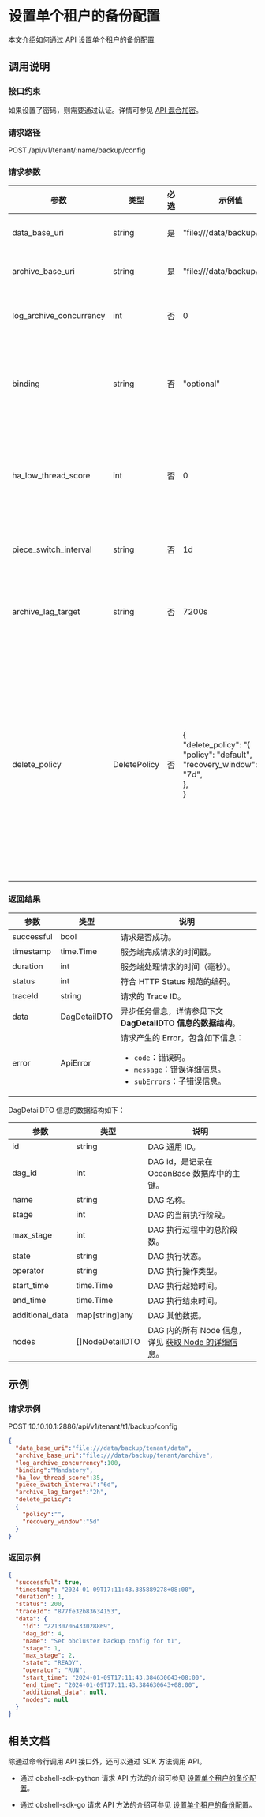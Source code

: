 # 设置单个租户的备份配置

本文介绍如何通过 API 设置单个租户的备份配置

## 调用说明

### 接口约束

如果设置了密码，则需要通过认证。详情可参见 [API 混合加密](../20.api-hybrid-encryption.md)。

### 请求路径

POST /api/v1/tenant/:name/backup/config

### 请求参数

| 参数 | 类型 | 必选 | 示例值 | 描述 |
|------|-----|------|-------|-------|
| data_base_uri | string | 是 | "file:///data/backup/data" | 数据备份文件路径。配置后数据备份文件将存储到这个路径之下。 |
| archive_base_uri | string | 是 | "file:///data/backup/clog" | 日志归档文件路径。配置后日志归档文件将存储到这个路径之下。 |
| log_archive_concurrency | int | 否 | 0 | 配置日志归档总的工作线程数量。默认值为 0，取值范围为 [0, 100]。 |
| binding | string | 否 | "optional" | 设置归档和业务的优先模式。目前支持设置为 `optional`（以用户业务优先） 和 `mandatory`（以归档优先）。如果未配置，默认为 Optional 模式。 |
| ha_low_thread_score | int | 否 | 0 | 指定备份、备份清理等高可用低优先级线程的当前工作线程数。在开始备份前，可以适当提高该参数的值，建议每次将数值翻倍。默认值为 0，取值范围为 [0, 100]。 |
| piece_switch_interval | string | 否 | 1d | 配置 piece 的切换周期。如果不设置，默认为 1d，取值范围为 [1d, 7d]。 |
| archive_lag_target | string | 否 | 7200s | 控制租户日志归档的延迟时间，默认为 2 分钟，用于指定前后两次归档 I/O 的最大间隔。取值范围为 [0ms, 7200s]。 |
| delete_policy | DeletePolicy | 否 | {<br>"delete_policy": "{<br>"policy": "default",<br>"recovery_window": "7d",<br>},<br>} | 备份成功后，可以根据业务需要，为租户设置清理策略。设置了清理策略的租户将会每小时触发一次自动清理，以便过期的备份能够及时得到清理。配置中各个值的含义如下：<ul><li>`policy`：可选值，用于配置策略名称，目前仅支持设置为 `default`。</li><li>`recovery_window`：可选值，用于设置窗口时间，表示从当前时间起，窗口内的数据保证可恢复。</li></ul> |

### 返回结果

| 参数 | 类型 | 说明 |
|------|------|------|
| successful | bool | 请求是否成功。 |
| timestamp | time.Time | 服务端完成请求的时间戳。 |
| duration | int | 服务端处理请求的时间（毫秒）。 |
| status | int | 符合 HTTP Status 规范的编码。 |
| traceId | string | 请求的 Trace ID。 |
| data | DagDetailDTO | 异步任务信息，详情参见下文 **DagDetailDTO 信息的数据结构**。 |
| error | ApiError | 请求产生的 Error，包含如下信息：<ul><li>`code`：错误码。</li><li>`message`：错误详细信息。</li><li>`subErrors`：子错误信息。</li></ul> |

DagDetailDTO 信息的数据结构如下：

| 参数 | 类型 | 说明 |
| --- | --- | --- |
| id | string | DAG 通用 ID。 |
| dag_id | int | DAG id，是记录在 OceanBase 数据库中的主键。 |
| name | string | DAG 名称。 |
| stage | int | DAG 的当前执行阶段。 |
| max_stage | int | DAG 执行过程中的总阶段数。 |
| state | string | DAG 执行状态。 |
| operator | string | DAG 执行操作类型。 |
| start_time | time.Time | DAG 执行起始时间。 |
| end_time | time.Time | DAG 执行结束时间。 |
| additional_data | map[string]any | DAG 其他数据。 |
| nodes | []NodeDetailDTO | DAG 内的所有 Node 信息，详见 [获取 Node 的详细信息](../1000.task-management/2100.get-node-detail.md)。 |

## 示例

### 请求示例

POST 10.10.10.1:2886/api/v1/tenant/t1/backup/config

```json
{
  "data_base_uri":"file:///data/backup/tenant/data",
  "archive_base_uri":"file:///data/backup/tenant/archive",
  "log_archive_concurrency":100,
  "binding":"Mandatory",
  "ha_low_thread_score":35,
  "piece_switch_interval":"6d",
  "archive_lag_target":"2h",
  "delete_policy":
  {
    "policy":"",
    "recovery_window":"5d"
  }
}
```

### 返回示例

```json
{
  "successful": true,
  "timestamp": "2024-01-09T17:11:43.385889278+08:00",
  "duration": 1,
  "status": 200,
  "traceId": "877fe32b83634153",
  "data": {
    "id": "22130706433028869",
    "dag_id": 4,
    "name": "Set obcluster backup config for t1",
    "stage": 1,
    "max_stage": 2,
    "state": "READY",
    "operator": "RUN",
    "start_time": "2024-01-09T17:11:43.384630643+08:00",
    "end_time": "2024-01-09T17:11:43.384630643+08:00",
    "additional_data": null,
    "nodes": null
  }
}
```

## 相关文档

除通过命令行调用 API 接口外，还可以通过 SDK 方法调用 API。

* 通过 obshell-sdk-python 请求 API 方法的介绍可参见 [设置单个租户的备份配置](../../500.obshell-sdk-reference/100.python/600.backup-management/100.backup-configuration-for-individual-tenants-of-python.md)。

* 通过 obshell-sdk-go 请求 API 方法的介绍可参见 [设置单个租户的备份配置](../../500.obshell-sdk-reference/200.go/600.backup-management/100.backup-configuration-for-individual-tenants-of-go.md)。
